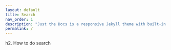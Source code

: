 ```yaml
---
layout: default
title: Search
nav_order: 1
description: "Just the Docs is a responsive Jekyll theme with built-in search that is easily customizable and hosted on GitHub Pages."
permalink: /
---
```


h2. How to do search
